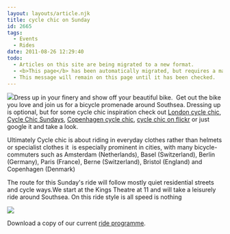 ```yaml
---
layout: layouts/article.njk
title: cycle chic on Sunday
id: 2665
tags:
  - Events
  - Rides
date: 2011-08-26 12:29:40
todo:
  - Articles on this site are being migrated to a new format.
  - <b>This page</b> has been automatically migrated, but requires a manual check-&amp;-tune to ensure the format and links all work as expected.
  - This message will remain on this page until it has been checked.
---
```


[![](http://www.pompeybug.co.uk/wp-content/uploads/2011/08/5898638167_d4a112563e_b1-150x150.jpg)](http://www.pompeybug.co.uk/2011/08/cycle-chic-on-sunday/5898638167_d4a112563e_b-2/)Dress up in your finery and show off your beautiful bike.  Get out the bike you love and join us for a bicycle promenade around Southsea. Dressing up is optional, but for some cycle chic inspiration check out [London cycle chic](http://londoncyclechic.blogspot.com/search/label/Cycle%20fashion%20 "London cycle chic"), [Cycle Chic Sundays](http://www.cyclechicsundays.com/ "Cycle chic sundays"), [Copenhagen cycle chic](http://www.copenhagencyclechic.com/ "copenhagen"), [cycle chic on flickr](http://www.flickr.com/photos/16nine/sets/72157594400316816/ "flickr") or just google it and take a look.

Ultimately Cycle chic is about riding in everyday clothes rather than helmets or specialist clothes it  is especially prominent in cities, with many bicycle-commuters such as Amsterdam (Netherlands), Basel (Switzerland), Berlin (Germany), Paris (France), Berne (Switzerland), Bristol (England) and Copenhagen (Denmark)

The route for this Sunday's ride will follow mostly quiet residential streets and cycle ways.We start at the Kings Theatre at 11 and will take a leisurely ride around Southsea. On this ride style is all speed is nothing![![](http://www.pompeybug.co.uk/wp-content/uploads/2011/08/vintagebikesald-150x150.jpg)](http://www.pompeybug.co.uk/2011/08/cycle-chic-on-sunday/vintagebikesald/)

[![](http://www.pompeybug.co.uk/wp-content/uploads/2011/08/pashley-poppy-hybrid-bike-PINK1-150x150.jpg)](http://www.pompeybug.co.uk/2011/08/cycle-chic-on-sunday/pashley-poppy-hybrid-bike-pink-2/)






Download a copy of our current [ride programme](../wp-content/uploads/2011/08/Portsmouth-Cycle-Forum-Ride-programme-2011.pdf "Portsmouth Cycle forum ride programme july-October 2011").